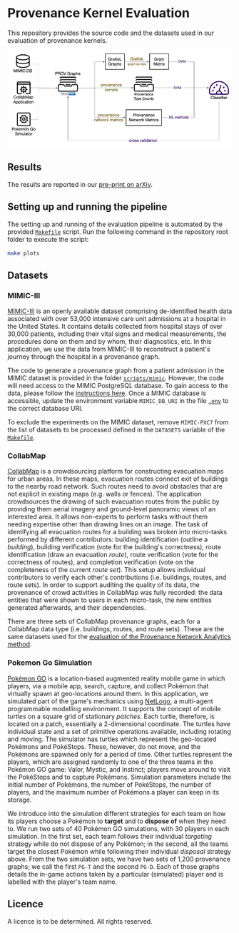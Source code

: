 # Provenance Kernel Evaluation

This repository provides the source code and the datasets used in our evaluation of provenance kernels.

![Overview of the Evaluation Pipeline](docs/pk-eval-pipeline-overview.png)

## Results

The results are reported in our [pre-print on arXiv](https://arxiv.org/abs/2010.10343).

## Setting up and running the pipeline

The setting up and running of the evaluation pipeline is automated by the provided [`Makefile`](Makefile) script. Run the following command in the repository root folder to execute the script:

```bash
make plots
```

## Datasets

### MIMIC-III

[MIMIC-III](https://mimic.physionet.org) is an openly available dataset comprising de-identified health data associated with over 53,000 intensive care unit admissions at a hospital in the United States. It contains details collected from hospital stays of over 30,000 patients, including their vital signs and medical measurements, the procedures done on them and by whom, their diagnostics, etc. In this application, we use the data from MIMIC-III to reconstruct a patient's journey through the hospital in a provenance graph.

The code to generate a provenance graph from a patient admission in the MIMIC dataset is provided in the folder [`scripts/mimic`](scripts/mimic). However, the code will need access to the MIMIC PostgreSQL database. To gain access to the data, please follow the [instructions here](https://mimic.physionet.org/gettingstarted/access/). Once a MIMIC database is accessible, update the environment variable `MIMIC_DB_URI` in the file [`.env`](.env) to the correct database URI.

To exclude the experiments on the MIMIC dataset, remove `MIMIC-PXC7` from the list of datasets to be processed defined in the `DATASETS` variable of the [`Makefile`](Makefile#L6).

### CollabMap

[CollabMap](https://dl.acm.org/doi/10.1145/2464464.2464508) is a crowdsourcing platform for constructing evacuation maps for urban areas. In these maps, evacuation routes connect exit of buildings to the nearby road network. Such routes need to avoid obstacles that are not explicit in existing maps (e.g. walls or fences). The application crowdsources the drawing of such evacuation routes from the public by providing them aerial imagery and ground-level panoramic views of an interested area. It allows non-experts to perform tasks without them needing expertise other than drawing lines on an image. The task of identifying all evacuation routes for a building was broken into micro-tasks performed by different contributors: building identification (outline a *building*), building verification (vote for the building's correctness), route identification (draw an evacuation *route*), route verification (vote for the correctness of routes), and completion verification (vote on the completeness of the current *route set*). This setup allows individual contributors to verify each other's contributions (i.e. buildings, routes, and route sets). In order to support auditing the quality of its data, the provenance of crowd activities in CollabMap was fully recorded: the data entities that were shown to users in each micro-task, the new entities generated afterwards, and their dependencies.

There are three sets of CollabMap provenance graphs, each for a CollabMap data type (i.e. buildings, routes, and route sets). These are the same datasets used for the [evaluation of the Provenance Network Analytics method](https://github.com/trungdong/datasets-provanalytics-dmkd).

### Pokemon Go Simulation

[Pokémon GO](https://pokemongolive.com) is a location-based augmented reality mobile game in which players, via a mobile app, search, capture, and collect Pokémon that virtually spawn at geo-locations around them. In this application, we simulated part of the game's mechanics using [NetLogo](https://ccl.northwestern.edu/netlogo/), a multi-agent programmable modelling environment. It supports the concept of mobile *turtles* on a square grid of stationary *patches*. Each turtle, therefore, is located on a patch, essentially a 2-dimensional coordinate. The turtles have individual state and a set of primitive operations available, including rotating and moving. The simulator has turtles which represent the geo-located Pokémons and PokéStops. These, however, do not move, and the Pokémons are spawned only for a period of time. Other turtles represent the players, which are assigned randomly to one of the three teams in the Pokémon GO game: Valor, Mystic, and Instinct; players move around to visit the PokéStops and to capture Pokémons. Simulation parameters include the initial number of Pokémons, the number of PokéStops, the number of players, and the maximum number of Pokémons a player can keep in its storage.

We introduce into the simulation different strategies for each team on how
its players choose a Pokémon to **target** and to **dispose of** when they need to. We run two sets of 40 Pokémon GO simulations, with 30 players in each simulation. In the first set, each team follows their individual *targeting* strategy while do not dispose of any Pokémon; in the second, all the teams target the closest Pokémon while following their individual *disposal* strategy above. From the two simulation sets, we have two sets of 1,200 provenance graphs; we call the first `PG-T` and the second `PG-D`. Each of those graphs details the in-game actions taken by a particular (simulated) player and is labelled with the player's team name.

## Licence

A licence is to be determined. All rights reserved.